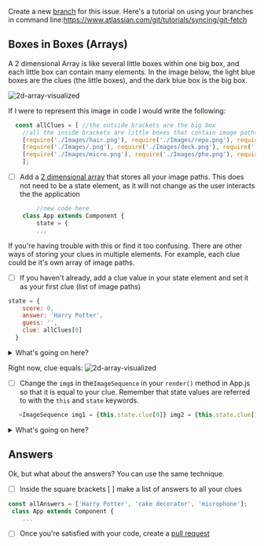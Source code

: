 Create a new [branch](https://docs.github.com/en/desktop/contributing-to-projects/creating-a-branch-for-your-work) for this issue. Here's a tutorial on using your branches in command line:https://www.atlassian.com/git/tutorials/syncing/git-fetch

## Boxes in Boxes (Arrays)
A 2 dimensional Array is like several little boxes within one big box, and each little box can contain many elements. In the image below, the light blue boxes are the clues (the little boxes), and the dark blue box is the big box.

![2d-array-visualized](https://user-images.githubusercontent.com/45152371/86045542-9b825e00-ba00-11ea-9bb2-95fc8e6672ff.png)

If I were to represent this image in code I would write the following:
```js
  const allClues = [ //the outside brackets are the big box
    //all the inside brackets are little boxes that contain image paths
    [require('./Images/hair.png'), require('./Images/repo.png'), require('./Images/otter.png')],
    [require('./Images/.png'), require('./Images/deck.png'), require('./Images/crater.png')],
    [require('./Images/micro.png'), require('./Images/pho.png'), require('./Images/n.png')],
    ];
```

- [ ] Add a [2 dimensional array](https://www.javascripttutorial.net/javascript-multidimensional-array/) that stores all your image paths. This does not need to be a state element, as it will not change as the user interacts the the application
```js
        //new code here
    class App extends Component {
        state = {
        ...
```
If you're having trouble with this or find it too confusing. There are other ways of storing your clues in multiple elements. For example, each clue could be it's own array of image paths.

- [ ] If you haven't already, add a clue value in your state element and set it as your first clue (list of image paths)
```js  
state = {
    score: 0,
    answer: 'Harry Potter',
    guess: '',
    clue: allClues[0]
  }
```
<details>
<summary>What's going on here?</summary>
<br>
In coding, we start counting with 0
<br>
So the first "little box" is actually labeled '0': allClues[0]
<br>
The second is labeled '1': allClues[1]
<br>
and so on
</details>

Right now, clue equals:
![2d-array-visualized](https://user-images.githubusercontent.com/45152371/86047931-8d364100-ba04-11ea-9c37-839d26206ad7.png)
- [ ] Change the `img`s in the`ImageSequence` in your `render()` method in App.js so that it is equal to your clue. Remember that state values are referred to with the `this` and `state` keywords.
```js
   <ImageSequence img1 = {this.state.clue[0]} img2 = {this.state.clue[1]} img3 = {this.state.clue[2]}/>
```
<details>
<summary>What's going on here?</summary>
<br>
In coding, we start counting with 0
<br>
So the first element in your list is actually labeled '0': this.state.clue[0]
<br>
The second is labeled '1': this.state.clue[1]
<br>
and so on
</details>

## Answers
Ok, but what about the answers? You can use the same technique.
- [ ] Inside the square brackets [ ] make a list of answers to all your clues
```js
const allAnswers = ['Harry Potter', 'cake decorator', 'microphone'];
 class App extends Component {
    ...
```

- [ ] Once you're satisfied with your code, create a [pull request](https://help.github.com/en/github/collaborating-with-issues-and-pull-requests/creating-a-pull-request)
